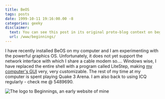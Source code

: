 ```yaml
---
title: BeOS
tags: posts
date: 1999-10-11 19:16:00.00 -8
categories: geeky
disclaimer:
  text: You can see this post in its original proto-blog context on beginnings, an early website of mine.
  url: /www/beginnings/
---
```

I have recently installed BeOS on my computer and I am experimenting with the powerful graphics OS. Unfortunately, it does not yet support the network interface with which I share a cable modem so…. Windows wise, I have replaced the entire shell with a program called LiteStep, making [my computer's GUI](/www/beginnings/desktop.jpg) very, very customizable. The rest of my time at my computer is spent playing Quake 3 Arena. I am also back to using ICQ regularly - check me @ 5489690.

![The logo to Beginnings, an early website of mine](/images/diamond.gif)
